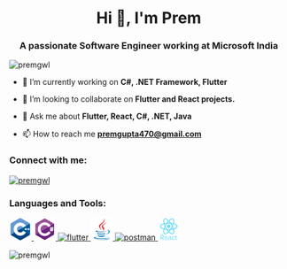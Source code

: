 <h1 align="center">Hi 👋, I'm Prem</h1>
<h3 align="center">A passionate Software Engineer working at Microsoft India</h3>

<p align="left"> <img src="https://komarev.com/ghpvc/?username=premgwl&label=Profile%20views&color=0e75b6&style=flat" alt="premgwl" /> </p>

- 🔭 I’m currently working on **C#, .NET Framework, Flutter**

- 👯 I’m looking to collaborate on **Flutter and React projects.**

- 💬 Ask me about **Flutter, React, C#, .NET, Java**

- 📫 How to reach me **premgupta470@gmail.com**

<h3 align="left">Connect with me:</h3>
<p align="left">
<a href="https://linkedin.com/in/premgwl" target="blank"><img align="center" src="https://raw.githubusercontent.com/rahuldkjain/github-profile-readme-generator/master/src/images/icons/Social/linked-in-alt.svg" alt="premgwl" height="30" width="40" /></a>
</p>

<h3 align="left">Languages and Tools:</h3>
<p align="left"> <a href="https://www.w3schools.com/cpp/" target="_blank" rel="noreferrer"> <img src="https://raw.githubusercontent.com/devicons/devicon/master/icons/cplusplus/cplusplus-original.svg" alt="cplusplus" width="40" height="40"/> </a> <a href="https://www.w3schools.com/cs/" target="_blank" rel="noreferrer"> <img src="https://raw.githubusercontent.com/devicons/devicon/master/icons/csharp/csharp-original.svg" alt="csharp" width="40" height="40"/> </a> <a href="https://flutter.dev" target="_blank" rel="noreferrer"> <img src="https://www.vectorlogo.zone/logos/flutterio/flutterio-icon.svg" alt="flutter" width="40" height="40"/> </a> <a href="https://www.java.com" target="_blank" rel="noreferrer"> <img src="https://raw.githubusercontent.com/devicons/devicon/master/icons/java/java-original.svg" alt="java" width="40" height="40"/> </a> <a href="https://postman.com" target="_blank" rel="noreferrer"> <img src="https://www.vectorlogo.zone/logos/getpostman/getpostman-icon.svg" alt="postman" width="40" height="40"/> </a> <a href="https://reactjs.org/" target="_blank" rel="noreferrer"> <img src="https://raw.githubusercontent.com/devicons/devicon/master/icons/react/react-original-wordmark.svg" alt="react" width="40" height="40"/> </a> </p>

<p><img align="center" src="https://github-readme-stats.vercel.app/api/top-langs?username=premgwl&show_icons=true&locale=en&layout=compact" alt="premgwl" /></p>
